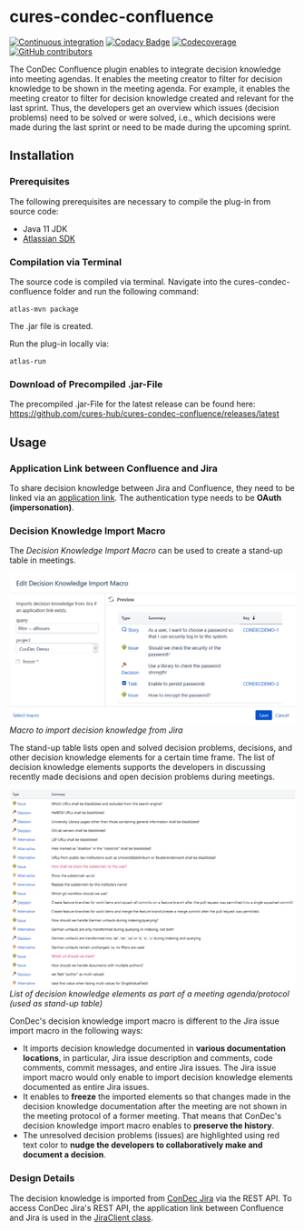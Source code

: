 # cures-condec-confluence

[![Continuous integration](https://github.com/cures-hub/cures-condec-confluence/actions/workflows/maven.yml/badge.svg)](https://github.com/cures-hub/cures-condec-confluence/actions/workflows/maven.yml)
[![Codacy Badge](https://app.codacy.com/project/badge/Grade/89126793a77b4295ad1c000899aa2880)](https://www.codacy.com/gh/cures-hub/cures-condec-confluence/dashboard?utm_source=github.com&amp;utm_medium=referral&amp;utm_content=cures-hub/cures-condec-confluence&amp;utm_campaign=Badge_Grade)
[![Codecoverage](https://codecov.io/gh/cures-hub/cures-condec-confluence/branch/master/graph/badge.svg)](https://codecov.io/gh/cures-hub/cures-condec-confluence/branch/master)
[![GitHub contributors](https://img.shields.io/github/contributors/cures-hub/cures-condec-confluence.svg)](https://github.com/cures-hub/cures-condec-confluence/graphs/contributors)

The ConDec Confluence plugin enables to integrate decision knowledge into meeting agendas.
It enables the meeting creator to filter for decision knowledge to be shown in the meeting agenda.
For example, it enables the meeting creator to filter for decision knowledge created and relevant for the last sprint.
Thus, the developers get an overview which issues (decision problems) need to be solved or were solved, 
i.e., which decisions were made during the last sprint or need to be made during the upcoming sprint.

## Installation

### Prerequisites
The following prerequisites are necessary to compile the plug-in from source code:
- Java 11 JDK
- [Atlassian SDK](https://developer.atlassian.com/docs/getting-started/set-up-the-atlassian-plugin-sdk-and-build-a-project)

### Compilation via Terminal
The source code is compiled via terminal.
Navigate into the cures-condec-confluence folder and run the following command:
```
atlas-mvn package
```
The .jar file is created.

Run the plug-in locally via:
```
atlas-run
```

### Download of Precompiled .jar-File
The precompiled .jar-File for the latest release can be found here: https://github.com/cures-hub/cures-condec-confluence/releases/latest

## Usage

### Application Link between Confluence and Jira
To share decision knowledge between Jira and Confluence, they need to be linked via an [application link](https://confluence.atlassian.com/adminjiraserver/using-applinks-to-link-to-other-applications-938846918.html).
The authentication type needs to be **OAuth (impersonation)**.

### Decision Knowledge Import Macro
The *Decision Knowledge Import Macro* can be used to create a stand-up table in meetings. 

![Decision Knowledge Import Macro](doc/macro_edit_dialog.png)
*Macro to import decision knowledge from Jira*

The stand-up table lists open and solved decision problems, decisions, and other decision knowledge elements for a certain time frame.
The list of decision knowledge elements supports the developers in discussing recently made decisions and open decision problems during meetings.

![Decision Knowledge List](doc/imported_decision_knowledge.png)
*List of decision knowledge elements as part of a meeting agenda/protocol (used as stand-up table)*

ConDec's decision knowledge import macro is different to the Jira issue import macro in the following ways:
- It imports decision knowledge documented in **various documentation locations**, in particular, Jira issue description and comments, 
code comments, commit messages, and entire Jira issues. 
The Jira issue import macro would only enable to import decision knowledge elements documented as entire Jira issues.
- It enables to **freeze** the imported elements so that changes made in the decision knowledge documentation after the meeting are not shown in the meeting protocol of a former meeting. 
That means that ConDec's decision knowledge import macro enables to **preserve the history**.
- The unresolved decision problems (issues) are highlighted using red text color to **nudge the developers 
to collaboratively make and document a decision**.

### Design Details
The decision knowledge is imported from [ConDec Jira](https://github.com/cures-hub/cures-condec-jira) via the REST API.
To access ConDec Jira's REST API, the application link between Confluence and Jira is used in the [JiraClient class](src/main/java/de/uhd/ifi/se/decision/management/confluence/oauth).